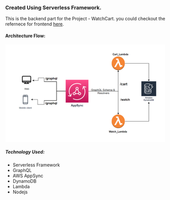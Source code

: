 ### Created Using Serverless Framework.

This is the backend part for the Project - WatchCart. you could checkout the refernece for frontend [here](https://github.com/LENO-DEV/React_AppSync).


#### Architecture Flow:

<div align="center">
  <img src="./watch_cart.png" alt="watch_cart"  />
</div>


##### Technology Used:
- Serverless Framework
- GraphQL
- AWS AppSync
- DynamoDB
- Lambda
- Nodejs

